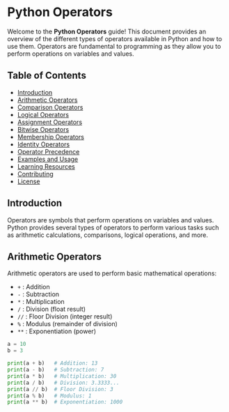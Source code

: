 # Python Operators

Welcome to the **Python Operators** guide! This document provides an overview of the different types of operators available in Python and how to use them. Operators are fundamental to programming as they allow you to perform operations on variables and values.

## Table of Contents

- [Introduction](#introduction)
- [Arithmetic Operators](#arithmetic-operators)
- [Comparison Operators](#comparison-operators)
- [Logical Operators](#logical-operators)
- [Assignment Operators](#assignment-operators)
- [Bitwise Operators](#bitwise-operators)
- [Membership Operators](#membership-operators)
- [Identity Operators](#identity-operators)
- [Operator Precedence](#operator-precedence)
- [Examples and Usage](#examples-and-usage)
- [Learning Resources](#learning-resources)
- [Contributing](#contributing)
- [License](#license)

## Introduction

Operators are symbols that perform operations on variables and values. Python provides several types of operators to perform various tasks such as arithmetic calculations, comparisons, logical operations, and more.

## Arithmetic Operators

Arithmetic operators are used to perform basic mathematical operations:

- `+` : Addition
- `-` : Subtraction
- `*` : Multiplication
- `/` : Division (float result)
- `//` : Floor Division (integer result)
- `%` : Modulus (remainder of division)
- `**` : Exponentiation (power)

```python
a = 10
b = 3

print(a + b)   # Addition: 13
print(a - b)   # Subtraction: 7
print(a * b)   # Multiplication: 30
print(a / b)   # Division: 3.3333...
print(a // b)  # Floor Division: 3
print(a % b)   # Modulus: 1
print(a ** b)  # Exponentiation: 1000
